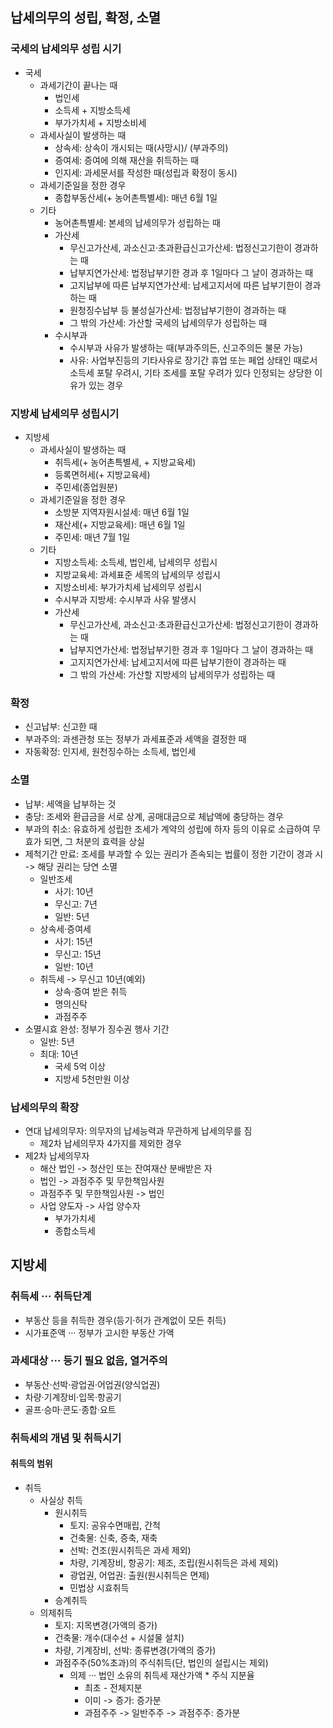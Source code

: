 ## 납세의무의 성립, 확정, 소멸
### 국세의 납세의무 성립 시기
- 국세
    - 과세기간이 끝나는 때
        - 법인세
        - 소득세 + 지방소득세
        - 부가가치세 + 지방소비세
    - 과세사실이 발생하는 때
        - 상속세: 상속이 개시되는 때(사망시)/ (부과주의) 
        - 증여세: 증여에 의해 재산을 취득하는 때
        - 인지세: 과세문서를 작성한 때(성립과 확정이 동시)
    - 과세기준일을 정한 경우
        - 종합부동산세(+ 농어촌특별세): 매년 6월 1일
    - 기타
        - 농어촌특별세: 본세의 납세의무가 성립하는 때
        - 가산세
            - 무신고가산세, 과소신고·초과환급신고가산세: 법정신고기한이 경과하는 때
            - 납부지연가산세: 법정납부기한 경과 후 1일마다 그 날이 경과하는 때
            - 고지납부에 따른 납부지연가산세: 납세고지서에 따른 납부기한이 경과하는 때
            - 원청징수납부 등 불성실가산세: 법정납부기한이 경과하는 때
            - 그 밖의 가산세: 가산할 국세의 납세의무가 성립하는 때
        - 수시부과
            - 수시부과 사유가 발생하는 때(부과주의든, 신고주의든 불문 가능)
            - 사유: 사업부진등의 기타사유로 장기간 휴업 또는 페업 상태인 때로서 소득세 포탈 우려시, 기타 조세를 포탈 우려가 있다 인정되는 상당한 이유가 있는 경우
### 지방세 납세의무 성립시기
- 지방세
    - 과세사실이 발생하는 때
        - 취득세(+ 농어촌특별세, + 지방교육세)
        - 등록면허세(+ 지방교육세)
        - 주민세(종업원분)
    - 과세기준일을 정한 경우
        - 소방분 지역자원시설세: 매년 6월 1일
        - 재산세(+ 지방교육세): 매년 6월 1일
        - 주민세: 매년 7월 1일
    - 기타
        - 지방소득세: 소득세, 법인세, 납세의무 성립시
        - 지방교육세: 과세표준 세목의 납세의무 성립시
        - 지방소비세: 부가가치세 납세의무 성립시
        - 수시부과 지방세: 수시부과 사유 발생시
        - 가산세
            - 무신고가산세, 과소신고·초과환급신고가산세: 법정신고기한이 경과하는 때
            - 납부지연가산세: 법정납부기한 경과 후 1일마다 그 날이 경과하는 때
            - 고지지연가산세: 납세고지서에 따른 납부기한이 경과하는 때
            - 그 밖의 가산세: 가산할 지방세의 납세의무가 성립하는 때
### 확정
- 신고납부: 신고한 때
- 부과주의: 과센관청 또는 정부가 과세표준과 세액을 결정한 때
- 자동확정: 인지세, 원천징수하는 소득세, 법인세
### 소멸
- 납부: 세액을 납부하는 것
- 충당: 조세와 환급금을 서로 상계, 공매대금으로 체납액에 충당하는 경우
- 부과의 취소: 유효하게 성립한 조세가 계약의 성립에 하자 등의 이유로 소급하여 무효가 되면, 그 처분의 효력을 상실
- 제척기간 만료: 조세를 부과할 수 있는 권리가 존속되는 법률이 정한 기간이 경과 시 -> 해당 권리는 당연 소멸
    - 일반조세
        - 사기: 10년
        - 무신고: 7년
        - 일반: 5년
    - 상속세·증여세
        - 사기: 15년
        - 무신고: 15년
        - 일반: 10년
    - 취득세 -> 무신고 10년(예외)
        - 상속·증여 받은 취득
        - 명의신탁
        - 과점주주
- 소멸시효 완성: 정부가 징수권 행사 기간
    - 일반: 5년
    - 최대: 10년
        - 국세 5억 이상
        - 지방세 5천만원 이상
### 납세의무의 확장
- 연대 납세의무자: 의무자의 납세능력과 무관하게 납세의무를 짐
    - 제2차 납세의무자 4가지를 제외한 경우
- 제2차 납세의무자
    - 해산 법인 -> 청산인 또는 잔여재산 분배받은 자
    - 법인 -> 과점주주 및 무한책임사원
    - 과점주주 및 무한책임사원 -> 법인
    - 사업 양도자 -> 사업 양수자
        - 부가가치세
        - 종합소득세

## 지방세
### 취득세 ··· 취득단계
- 부동산 등을 취득한 경우(등기·허가 관계없이 모든 취득)
- 시가표준액 ··· 정부가 고시한 부동산 가액
### 과세대상 ··· 등기 필요 없음, 열거주의
- 부동산·선박·광업권·어업권(양식업권)
- 차량·기계장비·입목·항공기
- 골프·승마·콘도·종합·요트
### 취득세의 개념 및 취득시기
#### 취득의 범위
- 취득
    - 사실상 취득
        - 원시취득
            - 토지: 공유수면매립, 간척
            - 건축물: 신축, 증축, 재축
            - 선박: 건조(원시취득은 과세 제외)
            - 차량, 기계장비, 항공기: 제조, 조립(원시취득은 과세 제외)
            - 광업권, 어업권: 출원(원시취득은 면제)
            - 민법상 시효취득
        - 승계취득
    - 의제취득
        - 토지: 지목변경(가액의 증가)
        - 건축물: 개수(대수선 + 시설물 설치)
        - 차량, 기계장비, 선박: 종류변경(가액의 증가)
        - 과점주주(50%초과)의 주식취득(단, 법인의 설립시는 제외)
            - 의제 ··· 법인 소유의 취득세 재산가액 * 주식 지분율
                - 최초 - 전체지분
                - 이미 -> 증가: 증가분
                - 과점주주 -> 일반주주 -> 과점주주: 증가분
